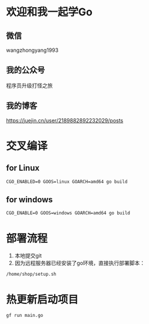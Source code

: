 # 欢迎和我一起学Go

## 微信

wangzhongyang1993

## 我的公众号

程序员升级打怪之旅

## 我的博客

https://juejin.cn/user/2189882892232029/posts


# 交叉编译

## for Linux

```
CGO_ENABLED=0 GOOS=linux GOARCH=amd64 go build
```

## for windows

```
CGO_ENABLE=0 GOOS=windows GOARCH=amd64 go build
```

# 部署流程

1. 本地提交git
2. 因为远程服务器已经安装了go环境，直接执行部署脚本：

```
/home/shop/setup.sh
```

# 热更新启动项目

```
gf run main.go
```